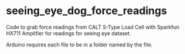 # seeing_eye_dog_force_readings

Code to grab force readings from CALT S-Type Load Cell with Sparkfun HX711 Amplifier for readings for seeing eye dataset.

Arduino requires each file to be in a folder named by the file.